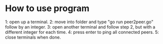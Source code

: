 # How to use program
1: open up a terminal.
2: move into folder and type "go run peer2peer.go" follow by an integer. 
3: open another terminal and follow step 2, but with a different integer for each time.
4: press enter to ping all connected peers.
5: close terminals when done.